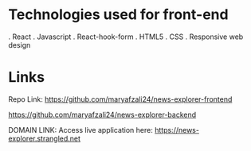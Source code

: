 # Technologies used for front-end

. React
. Javascript
. React-hook-form
. HTML5
. CSS
. Responsive web design

# Links

Repo Link: https://github.com/maryafzali24/news-explorer-frontend

https://github.com/maryafzali24/news-explorer-backend

DOMAIN LINK:
Access live application here:
https://news-explorer.strangled.net
